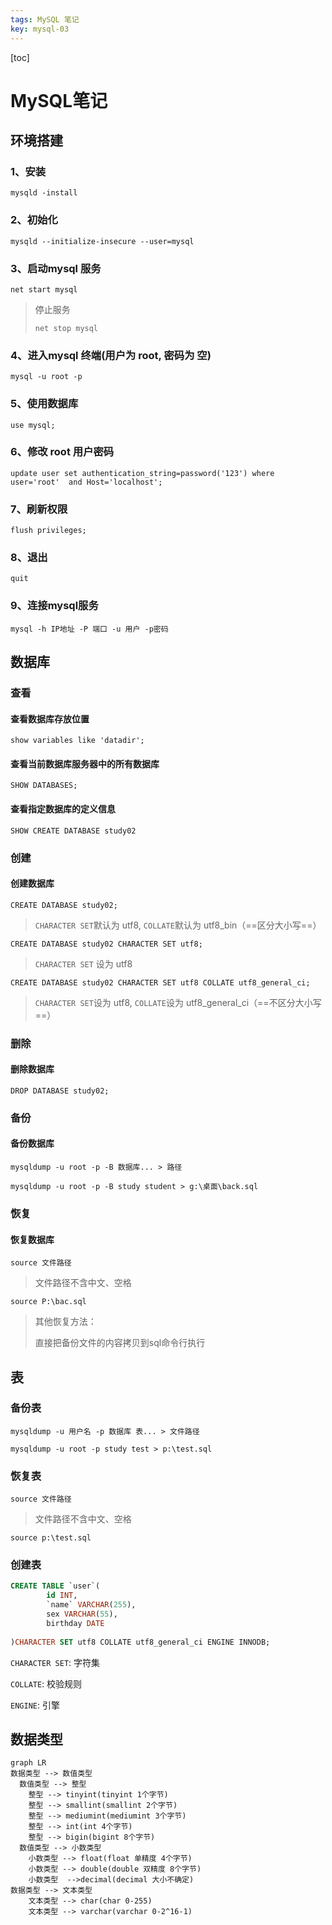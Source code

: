 ```yaml
---
tags: MySQL 笔记
key: mysql-03
---
```


[toc]

# MySQL笔记

## 环境搭建

### 1、安装

`mysqld -install`

### 2、初始化

`mysqld --initialize-insecure --user=mysql`

### 3、启动mysql 服务

`net start mysql`

> 停止服务
>
> `net stop mysql`

### 4、进入mysql 终端(用户为 root, 密码为 空)

`mysql -u root -p`

### 5、使用数据库

`use mysql; `

### 6、修改 root 用户密码 

`update user set authentication_string=password('123') where user='root' 
and Host='localhost';`

### 7、刷新权限

`flush privileges;`

### 8、退出

`quit`

### 9、连接mysql服务

`mysql -h IP地址 -P 端口 -u 用户 -p密码`

## 数据库

### 查看

#### 查看数据库存放位置

`show variables like 'datadir';`

#### 查看当前数据库服务器中的所有数据库

`SHOW DATABASES;`

#### 查看指定数据库的定义信息

`SHOW CREATE DATABASE study02`

### 创建

#### 创建数据库

`CREATE DATABASE study02;` 

> `CHARACTER SET`默认为 utf8, `COLLATE`默认为 utf8_bin（==区分大小写==）

`CREATE DATABASE study02 CHARACTER SET utf8;` 

> `CHARACTER SET` 设为 utf8

`CREATE DATABASE study02 CHARACTER SET utf8 COLLATE utf8_general_ci;`

> `CHARACTER SET`设为 utf8, `COLLATE`设为 utf8_general_ci（==不区分大小写==）

### 删除

#### 删除数据库

`DROP DATABASE study02;`

### 备份

#### 备份数据库

`mysqldump -u root -p -B 数据库... > 路径`

```mysql
mysqldump -u root -p -B study student > g:\桌面\back.sql
```

### 恢复

#### 恢复数据库

`source 文件路径`

> 文件路径不含中文、空格

```mysql
source P:\bac.sql
```

> 其他恢复方法：
>
> 直接把备份文件的内容拷贝到sql命令行执行

## 表

### 备份表

`mysqldump -u 用户名 -p 数据库 表... > 文件路径`

```mysql
mysqldump -u root -p study test > p:\test.sql
```

### 恢复表

`source 文件路径`

> 文件路径不含中文、空格

```mysql
source p:\test.sql
```

###  创建表

```sql
CREATE TABLE `user`(
		id INT,
		`name` VARCHAR(255),
		sex VARCHAR(55),
		birthday DATE
		
)CHARACTER SET utf8 COLLATE utf8_general_ci ENGINE INNODB;
```

`CHARACTER SET`: 字符集

`COLLATE`: 校验规则

`ENGINE`: 引擎

## 数据类型

```mermaid
graph LR
数据类型 --> 数值类型
  数值类型 --> 整型
    整型 --> tinyint(tinyint 1个字节)
    整型 --> smallint(smallint 2个字节)
    整型 --> mediumint(mediumint 3个字节)
    整型 --> int(int 4个字节)
    整型 --> bigin(bigint 8个字节)
  数值类型 --> 小数类型
    小数类型 --> float(float 单精度 4个字节)
    小数类型 --> double(double 双精度 8个字节)
    小数类型  -->decimal(decimal 大小不确定)
数据类型 --> 文本类型
	文本类型 --> char(char 0-255)
	文本类型 --> varchar(varchar 0-2^16-1)
```

